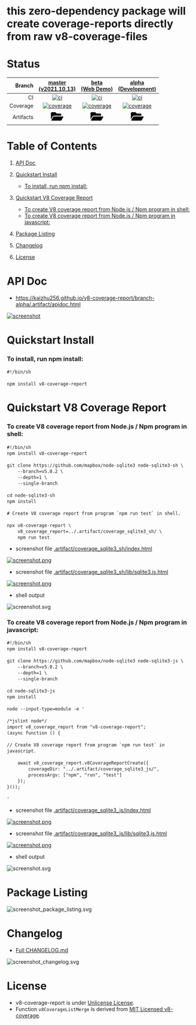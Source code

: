
# this zero-dependency package will create coverage-reports directly from raw v8-coverage-files

# Status
| Branch | [master<br>(v2021.10.13)](https://github.com/kaizhu256/v8-coverage-report/tree/master) | [beta<br>(Web Demo)](https://github.com/kaizhu256/v8-coverage-report/tree/beta) | [alpha<br>(Development)](https://github.com/kaizhu256/v8-coverage-report/tree/alpha) |
|--:|:--:|:--:|:--:|
| CI | [![ci](https://github.com/kaizhu256/v8-coverage-report/actions/workflows/ci.yml/badge.svg?branch=master)](https://github.com/kaizhu256/v8-coverage-report/actions?query=branch%3Amaster) | [![ci](https://github.com/kaizhu256/v8-coverage-report/actions/workflows/ci.yml/badge.svg?branch=beta)](https://github.com/kaizhu256/v8-coverage-report/actions?query=branch%3Abeta) | [![ci](https://github.com/kaizhu256/v8-coverage-report/actions/workflows/ci.yml/badge.svg?branch=alpha)](https://github.com/kaizhu256/v8-coverage-report/actions?query=branch%3Aalpha) |
| Coverage | [![coverage](https://kaizhu256.github.io/v8-coverage-report/branch-alpha/.artifact/coverage/coverage_badge.svg)](https://kaizhu256.github.io/v8-coverage-report/branch-alpha/.artifact/coverage/index.html) | [![coverage](https://kaizhu256.github.io/v8-coverage-report/branch-alpha/.artifact/coverage/coverage_badge.svg)](https://kaizhu256.github.io/v8-coverage-report/branch-alpha/.artifact/coverage/index.html) | [![coverage](https://kaizhu256.github.io/v8-coverage-report/branch-alpha/.artifact/coverage/coverage_badge.svg)](https://kaizhu256.github.io/v8-coverage-report/branch-alpha/.artifact/coverage/index.html) |
| Artifacts | [<img src="asset_image_folder_open_solid.svg" height="30">](https://github.com/kaizhu256/v8-coverage-report/tree/gh-pages/branch-alpha/.artifact) | [<img src="asset_image_folder_open_solid.svg" height="30">](https://github.com/kaizhu256/v8-coverage-report/tree/gh-pages/branch-alpha/.artifact) | [<img src="asset_image_folder_open_solid.svg" height="30">](https://github.com/kaizhu256/v8-coverage-report/tree/gh-pages/branch-alpha/.artifact) |


# Table of Contents

1. [API Doc](#api-doc)

2. [Quickstart Install](#quickstart-install)
    - [To install, run npm install:](#to-install-run-npm-install)

3. [Quickstart V8 Coverage Report](#quickstart-v8-coverage-report)
    - [To create V8 coverage report from Node.js / Npm program in shell:](#to-create-v8-coverage-report-from-nodejs--npm-program-in-shell)
    - [To create V8 coverage report from Node.js / Npm program in javascript:](#to-create-v8-coverage-report-from-nodejs--npm-program-in-javascript)

4. [Package Listing](#package-listing)

5. [Changelog](#changelog)

6. [License](#license)


# API Doc
- https://kaizhu256.github.io/v8-coverage-report/branch-alpha/.artifact/apidoc.html

[![screenshot](https://kaizhu256.github.io/v8-coverage-report/branch-alpha/.artifact/screenshot_browser__2f.artifact_2fapidoc.html.png)](https://kaizhu256.github.io/v8-coverage-report/branch-alpha/.artifact/apidoc.html)


# Quickstart Install
### To install, run npm install:
```shell
#!/bin/sh

npm install v8-coverage-report
```


# Quickstart V8 Coverage Report
### To create V8 coverage report from Node.js / Npm program in shell:
```shell <!-- shRunWithScreenshotTxt .artifact/screenshot_sh_coverage_report_spawn.svg -->
#!/bin/sh
npm install v8-coverage-report

git clone https://github.com/mapbox/node-sqlite3 node-sqlite3-sh \
    --branch=v5.0.2 \
    --depth=1 \
    --single-branch

cd node-sqlite3-sh
npm install

# Create V8 coverage report from program `npm run test` in shell.

npx v8-coverage-report \
    v8_coverage_report=../.artifact/coverage_sqlite3_sh/ \
    npm run test
```
- screenshot file [.artifact/coverage_sqlite3_sh/index.html](https://kaizhu256.github.io/v8-coverage-report/branch-alpha/.artifact/coverage_sqlite3_sh/index.html)

[![screenshot.png](https://kaizhu256.github.io/v8-coverage-report/branch-alpha/.artifact/screenshot_browser__2f.artifact_2fcoverage_sqlite3_sh_2findex.html.png)](https://kaizhu256.github.io/v8-coverage-report/branch-alpha/.artifact/coverage_sqlite3_sh/index.html)

- screenshot file [.artifact/coverage_sqlite3_sh/lib/sqlite3.js.html](https://kaizhu256.github.io/v8-coverage-report/branch-alpha/.artifact/coverage_sqlite3_sh/lib/sqlite3.js.html)

[![screenshot.png](https://kaizhu256.github.io/v8-coverage-report/branch-alpha/.artifact/screenshot_browser__2f.artifact_2fcoverage_sqlite3_sh_2flib_2fsqlite3.js.html.png)](https://kaizhu256.github.io/v8-coverage-report/branch-alpha/.artifact/coverage_sqlite3_sh/lib/sqlite3.js.html)

- shell output

![screenshot.svg](https://kaizhu256.github.io/v8-coverage-report/branch-alpha/.artifact/screenshot_sh_coverage_report_spawn.svg)

### To create V8 coverage report from Node.js / Npm program in javascript:
```shell <!-- shRunWithScreenshotTxt .artifact/screenshot_js_coverage_report_spawn.svg -->
#!/bin/sh
npm install v8-coverage-report

git clone https://github.com/mapbox/node-sqlite3 node-sqlite3-js \
    --branch=v5.0.2 \
    --depth=1 \
    --single-branch

cd node-sqlite3-js
npm install

node --input-type=module -e '

/*jslint node*/
import v8_coverage_report from "v8-coverage-report";
(async function () {

// Create V8 coverage report from program `npm run test` in javascript.

    await v8_coverage_report.v8CoverageReportCreate({
        coverageDir: "../.artifact/coverage_sqlite3_js/",
        processArgv: ["npm", "run", "test"]
    });
}());

'
```
- screenshot file [.artifact/coverage_sqlite3_js/index.html](https://kaizhu256.github.io/v8-coverage-report/branch-alpha/.artifact/coverage_sqlite3_js/index.html)

[![screenshot.png](https://kaizhu256.github.io/v8-coverage-report/branch-alpha/.artifact/screenshot_browser__2f.artifact_2fcoverage_sqlite3_js_2findex.html.png)](https://kaizhu256.github.io/v8-coverage-report/branch-alpha/.artifact/coverage_sqlite3_js/index.html)

- screenshot file [.artifact/coverage_sqlite3_js/lib/sqlite3.js.html](https://kaizhu256.github.io/v8-coverage-report/branch-alpha/.artifact/coverage_sqlite3_js/lib/sqlite3.js.html)

[![screenshot.png](https://kaizhu256.github.io/v8-coverage-report/branch-alpha/.artifact/screenshot_browser__2f.artifact_2fcoverage_sqlite3_js_2flib_2fsqlite3.js.html.png)](https://kaizhu256.github.io/v8-coverage-report/branch-alpha/.artifact/coverage_sqlite3_js/lib/sqlite3.js.html)

- shell output

![screenshot.svg](https://kaizhu256.github.io/v8-coverage-report/branch-alpha/.artifact/screenshot_js_coverage_report_spawn.svg)


# Package Listing
![screenshot_package_listing.svg](https://kaizhu256.github.io/v8-coverage-report/branch-alpha/.artifact/screenshot_package_listing.svg)


# Changelog
- [Full CHANGELOG.md](CHANGELOG.md)

![screenshot_changelog.svg](https://kaizhu256.github.io/v8-coverage-report/branch-alpha/.artifact/screenshot_changelog.svg)


# License
- v8-coverage-report is under [Unlicense License](LICENSE).
- Function `v8CoverageListMerge` is derived from [MIT Licensed v8-coverage](https://github.com/demurgos/v8-coverage/blob/73446087dc38f61b09832c9867122a23f8577099/ts/LICENSE.md).

